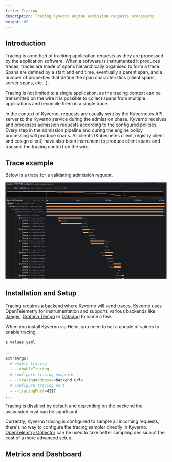 ```yaml
---
title: Tracing
description: Tracing Kyverno engine admission requests processing
weight: 65
---
```


## Introduction

Tracing is a method of tracking application requests as they are processed by the application software. When a software is instrumented it produces traces, traces are made of spans hierarchically organised to form a trace. Spans are defined by a start and end time, eventually a parent span, and a number of properties that define the span characteristics (client spans, server spans, etc...).

Tracing is not limited to a single application, as the tracing context can be transmitted on the wire it is possible to collect spans from multiple applications and reconcile them in a single trace.

In the context of Kyverno, requests are usually sent by the Kubernetes API server to the Kyverno service during the admission phase. Kyverno receives and processes admission requests according to the configured policies. Every step in the admission pipeline and during the engine policy processing will produce spans. All clients (Kubernetes client, registry client and cosign client) have also been instrument to produce client spans and transmit the tracing context on the wire.

## Trace example

Below is a trace for a validating admission request.

<p align="center"><img src="https://raw.githubusercontent.com/kyverno/website/main/content/en/docs/Tracing/assets/trace-example-1.png" height="300px"/></p>

## Installation and Setup

Tracing requires a backend where Kyverno will send traces. Kyverno uses OpenTelemetry for instrumentation and supports various backends like [Jaeger](https://www.jaegertracing.io/), [Grafana Tempo](https://grafana.com/oss/tempo/) or [Datadog](https://docs.datadoghq.com/tracing/) to name a few.

When you install Kyverno via Helm, you need to set a couple of values to enable tracing.

```sh
$ values.yaml

...
extraArgs:
  # enable tracing
  - --enableTracing
  # configure tracing endpoint
  - --tracingAddress=<backend url>
  # configure tracing port
  - --tracingPort=4317
...
```

Tracing is disabled by default and depending on the backend the associated cost can be significant.

Currently, Kyverno tracing is configured to sample all incoming requests, there's no way to configure the tracing sampler directly in Kyverno. [OpenTelemtry Collector](https://opentelemetry.io/docs/collector/) can be used to take better sampling decision at the cost of a more advanced setup.

## Metrics and Dashboard
